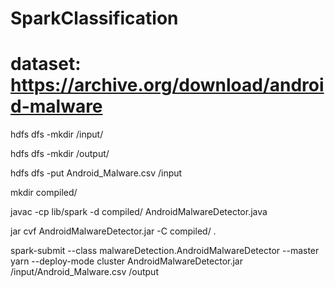# SparkClassification
# dataset: https://archive.org/download/android-malware

hdfs dfs -mkdir /input/

hdfs dfs -mkdir /output/

hdfs dfs -put Android_Malware.csv /input

mkdir compiled/

javac -cp lib/spark -d compiled/ AndroidMalwareDetector.java

jar cvf AndroidMalwareDetector.jar -C compiled/ .

spark-submit --class malwareDetection.AndroidMalwareDetector --master yarn --deploy-mode cluster AndroidMalwareDetector.jar /input/Android_Malware.csv /output
